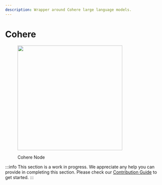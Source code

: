 ```yaml
---
description: Wrapper around Cohere large language models.
---
```


# Cohere

<figure><img src="..//.gitbook/assets/image (2).png" alt="" width="338" /><figcaption><p>Cohere Node</p></figcaption></figure>

:::info
This section is a work in progress. We appreciate any help you can provide in completing this section. Please check our [Contribution Guide](../../../contributing/) to get started.
:::
